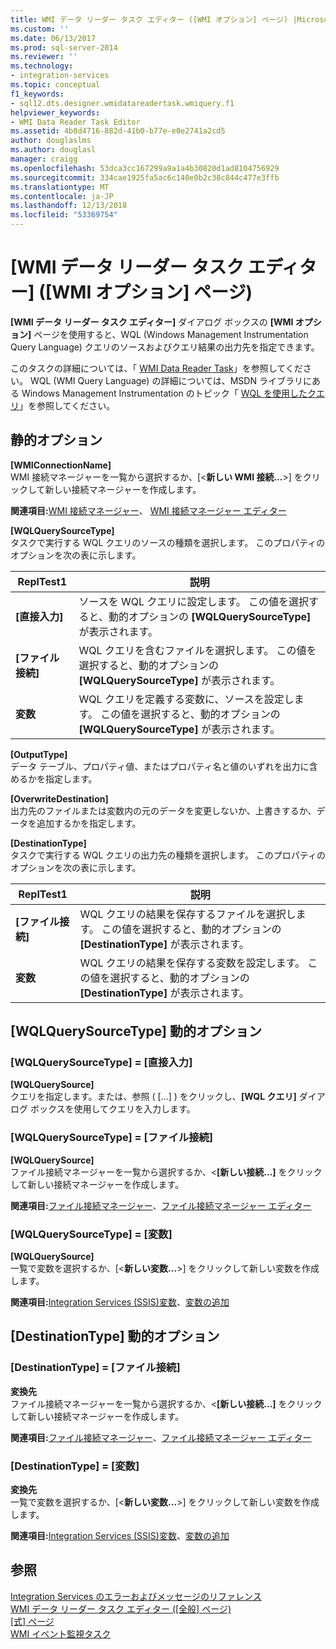 ```yaml
---
title: WMI データ リーダー タスク エディター ([WMI オプション] ページ) |Microsoft Docs
ms.custom: ''
ms.date: 06/13/2017
ms.prod: sql-server-2014
ms.reviewer: ''
ms.technology:
- integration-services
ms.topic: conceptual
f1_keywords:
- sql12.dts.designer.wmidatareadertask.wmiquery.f1
helpviewer_keywords:
- WMI Data Reader Task Editor
ms.assetid: 4b8d4716-882d-41b0-b77e-e0e2741a2cd5
author: douglaslms
ms.author: douglasl
manager: craigg
ms.openlocfilehash: 53dca3cc167299a9a1a4b30820d1ad8104756929
ms.sourcegitcommit: 334cae1925fa5ac6c140e0b2c38c844c477e3ffb
ms.translationtype: MT
ms.contentlocale: ja-JP
ms.lasthandoff: 12/13/2018
ms.locfileid: "53369754"
---
```

# <a name="wmi-data-reader-task-editor-wmi-options-page"></a>[WMI データ リーダー タスク エディター] ([WMI オプション] ページ)
  **[WMI データ リーダー タスク エディター]** ダイアログ ボックスの **[WMI オプション]** ページを使用すると、WQL (Windows Management Instrumentation Query Language) クエリのソースおよびクエリ結果の出力先を指定できます。  
  
 このタスクの詳細については、「 [WMI Data Reader Task](control-flow/wmi-data-reader-task.md)」を参照してください。 WQL (WMI Query Language) の詳細については、MSDN ライブラリにある Windows Management Instrumentation のトピック「 [WQL を使用したクエリ](https://go.microsoft.com/fwlink/?LinkId=79045)」を参照してください。  
  
## <a name="static-options"></a>静的オプション  
 **[WMIConnectionName]**  
 WMI 接続マネージャーを一覧から選択するか、[\<**新しい WMI 接続...**>] をクリックして新しい接続マネージャーを作成します。  
  
 **関連項目:**[WMI 接続マネージャー](connection-manager/wmi-connection-manager.md)、 [WMI 接続マネージャー エディター](../../2014/integration-services/wmi-connection-manager-editor.md)  
  
 **[WQLQuerySourceType]**  
 タスクで実行する WQL クエリのソースの種類を選択します。 このプロパティのオプションを次の表に示します。  
  
|ReplTest1|説明|  
|-----------|-----------------|  
|**[直接入力]**|ソースを WQL クエリに設定します。 この値を選択すると、動的オプションの **[WQLQuerySourceType]** が表示されます。|  
|**[ファイル接続]**|WQL クエリを含むファイルを選択します。 この値を選択すると、動的オプションの **[WQLQuerySourceType]** が表示されます。|  
|**変数**|WQL クエリを定義する変数に、ソースを設定します。 この値を選択すると、動的オプションの **[WQLQuerySourceType]** が表示されます。|  
  
 **[OutputType]**  
 データ テーブル、プロパティ値、またはプロパティ名と値のいずれを出力に含めるかを指定します。  
  
 **[OverwriteDestination]**  
 出力先のファイルまたは変数内の元のデータを変更しないか、上書きするか、データを追加するかを指定します。  
  
 **[DestinationType]**  
 タスクで実行する WQL クエリの出力先の種類を選択します。 このプロパティのオプションを次の表に示します。  
  
|ReplTest1|説明|  
|-----------|-----------------|  
|**[ファイル接続]**|WQL クエリの結果を保存するファイルを選択します。 この値を選択すると、動的オプションの **[DestinationType]** が表示されます。|  
|**変数**|WQL クエリの結果を保存する変数を設定します。 この値を選択すると、動的オプションの **[DestinationType]** が表示されます。|  
  
## <a name="wqlquerysourcetype-dynamic-options"></a>[WQLQuerySourceType] 動的オプション  
  
### <a name="wqlquerysourcetype--direct-input"></a>[WQLQuerySourceType] = [直接入力]  
 **[WQLQuerySource]**  
 クエリを指定します。または、参照 ( [...] ) をクリックし、**[WQL クエリ]** ダイアログ ボックスを使用してクエリを入力します。  
  
### <a name="wqlquerysourcetype--file-connection"></a>[WQLQuerySourceType] = [ファイル接続]  
 **[WQLQuerySource]**  
 ファイル接続マネージャーを一覧から選択するか、\<**[新しい接続...]** をクリックして新しい接続マネージャーを作成します。  
  
 **関連項目:**[ファイル接続マネージャー](connection-manager/file-connection-manager.md)、[ファイル接続マネージャー エディター](../../2014/integration-services/file-connection-manager-editor.md)  
  
### <a name="wqlquerysourcetype--variable"></a>[WQLQuerySourceType] = [変数]  
 **[WQLQuerySource]**  
 一覧で変数を選択するか、[\<**新しい変数...**>] をクリックして新しい変数を作成します。  
  
 **関連項目:**[Integration Services &#40;SSIS&#41;変数](integration-services-ssis-variables.md)、[変数の追加](../../2014/integration-services/add-variable.md)  
  
## <a name="destinationtype-dynamic-options"></a>[DestinationType] 動的オプション  
  
### <a name="destinationtype--file-connection"></a>[DestinationType] = [ファイル接続]  
 **変換先**  
 ファイル接続マネージャーを一覧から選択するか、\<**[新しい接続...]** をクリックして新しい接続マネージャーを作成します。  
  
 **関連項目:**[ファイル接続マネージャー](connection-manager/file-connection-manager.md)、[ファイル接続マネージャー エディター](../../2014/integration-services/file-connection-manager-editor.md)  
  
### <a name="destinationtype--variable"></a>[DestinationType] = [変数]  
 **変換先**  
 一覧で変数を選択するか、[\<**新しい変数...**>] をクリックして新しい変数を作成します。  
  
 **関連項目:**[Integration Services &#40;SSIS&#41;変数](integration-services-ssis-variables.md)、[変数の追加](../../2014/integration-services/add-variable.md)  
  
## <a name="see-also"></a>参照  
 [Integration Services のエラーおよびメッセージのリファレンス](../../2014/integration-services/integration-services-error-and-message-reference.md)   
 [WMI データ リーダー タスク エディター ([全般] ページ)](general-page-of-integration-services-designers-options.md)   
 [[式] ページ](expressions/expressions-page.md)   
 [WMI イベント監視タスク](control-flow/wmi-event-watcher-task.md)  
  
  
